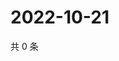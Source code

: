 # 2022-10-21

共 0 条

<!-- BEGIN WEIBO -->
<!-- 最后更新时间 Fri Oct 21 2022 13:41:43 GMT+0800 (China Standard Time) -->

<!-- END WEIBO -->
